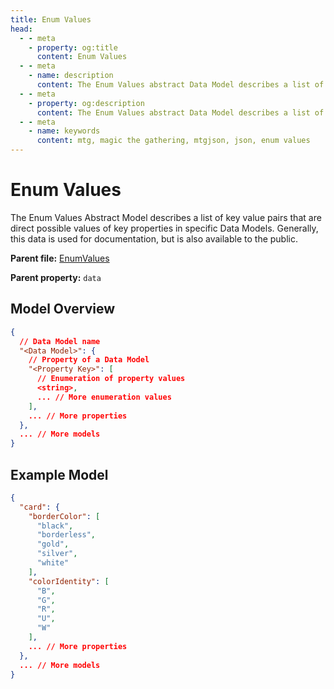 ```yaml
---
title: Enum Values
head:
  - - meta
    - property: og:title
      content: Enum Values
  - - meta
    - name: description
      content: The Enum Values abstract Data Model describes a list of key value pairs that are direct possible values of key properties in specific Data Models.
  - - meta
    - property: og:description
      content: The Enum Values abstract Data Model describes a list of key value pairs that are direct possible values of key properties in specific Data Models.
  - - meta
    - name: keywords
      content: mtg, magic the gathering, mtgjson, json, enum values
---
```


# Enum Values

The Enum Values Abstract Model describes a list of key value pairs that are direct possible values of key properties in specific Data Models. Generally, this data is used for documentation, but is also available to the public.

**Parent file:** [EnumValues](/downloads/all-files/#enumvalues)  

**Parent property:** `data`

## Model Overview

```json
{
  // Data Model name
  "<Data Model>": {
    // Property of a Data Model
    "<Property Key>": [
      // Enumeration of property values
      <string>,
      ... // More enumeration values
    ],
    ... // More properties
  },
  ... // More models
}
```

## Example Model

```json
{
  "card": {
    "borderColor": [
      "black",
      "borderless",
      "gold",
      "silver",
      "white"
    ],
    "colorIdentity": [
      "B",
      "G",
      "R",
      "U",
      "W"
    ],
    ... // More properties
  },
  ... // More models
}
```
